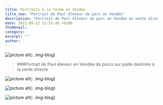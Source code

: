 ```yaml
---
title: Portraits à la ferme en Vendée
title_seo: "Portrait de Paul éleveur de porc en Vendée"
description: "Portrait de Paul éleveur de porc en Vendée en vente directe"
date: 2021-08-12 11:53:45 +0100
thumbnail:
category:
excerpt: ""
author:
---
```


![picture alt](/images/LaGouriniere_PAUL_04.jpg "Portrait de Paul"){: .img-blog}

> ###Portrait de Paul éleveur en Vendée de porcs sur paille destinés à la vente directe

![picture alt](/images/LaGouriniere_PAUL_02.jpg "Portrait de Paul"){: .img-blog}

![picture alt](/images/LaGouriniere_PAUL_05.jpg "Portrait de Paul"){: .img-blog}

![picture alt](/images/LaGouriniere_PAUL_03.jpg "Portrait de Paul"){: .img-blog}